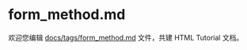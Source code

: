 form_method.md
===

欢迎您编辑 <a target="__blank" href="https://github.com/jaywcjlove/html-tutorial/blob/master/docs/tags/form_method.md">docs/tags/form_method.md</a> 文件，共建 HTML Tutorial 文档。